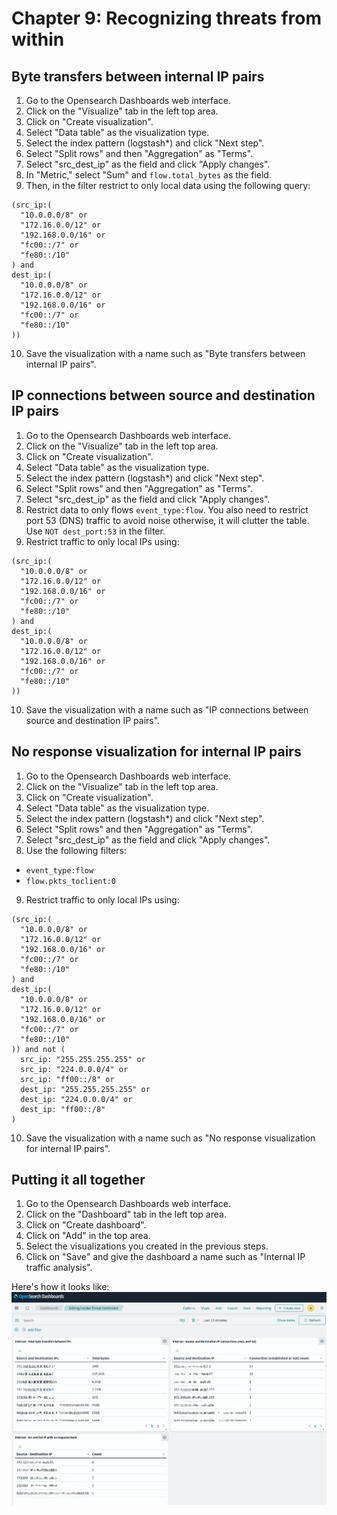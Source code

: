# Chapter 9: Recognizing threats from within

## Byte transfers between internal IP pairs

1. Go to the Opensearch Dashboards web interface.
2. Click on the "Visualize" tab in the left top area.
3. Click on "Create visualization".
4. Select "Data table" as the visualization type.
5. Select the index pattern (logstash*) and click "Next step".
6. Select "Split rows" and then "Aggregation" as "Terms".
7. Select "src_dest_ip" as the field and click "Apply changes".
8. In "Metric," select "Sum" and `flow.total_bytes` as the field.
9. Then, in the filter restrict to only local data using the following query:
```
(src_ip:(
  "10.0.0.0/8" or 
  "172.16.0.0/12" or 
  "192.168.0.0/16" or 
  "fc00::/7" or 
  "fe80::/10"
) and 
dest_ip:(
  "10.0.0.0/8" or 
  "172.16.0.0/12" or 
  "192.168.0.0/16" or 
  "fc00::/7" or 
  "fe80::/10"
))
```
10. Save the visualization with a name such as "Byte transfers between internal IP pairs".

## IP connections between source and destination IP pairs

1. Go to the Opensearch Dashboards web interface.
2. Click on the "Visualize" tab in the left top area.
3. Click on "Create visualization".
4. Select "Data table" as the visualization type.
5. Select the index pattern (logstash*) and click "Next step".
6. Select "Split rows" and then "Aggregation" as "Terms".
7. Select "src_dest_ip" as the field and click "Apply changes".
8. Restrict data to only flows `event_type:flow`. You also need to restrict port 53 (DNS) traffic to avoid noise otherwise, it will clutter the table. Use `NOT dest_port:53` in the filter.
9. Restrict traffic to only local IPs using:
```
(src_ip:(
  "10.0.0.0/8" or 
  "172.16.0.0/12" or 
  "192.168.0.0/16" or 
  "fc00::/7" or 
  "fe80::/10"
) and 
dest_ip:(
  "10.0.0.0/8" or 
  "172.16.0.0/12" or 
  "192.168.0.0/16" or 
  "fc00::/7" or 
  "fe80::/10"
))
```
10. Save the visualization with a name such as "IP connections between source and destination IP pairs".

## No response visualization for internal IP pairs

1. Go to the Opensearch Dashboards web interface.
2. Click on the "Visualize" tab in the left top area.
3. Click on "Create visualization".
4. Select "Data table" as the visualization type.
5. Select the index pattern (logstash*) and click "Next step".
6. Select "Split rows" and then "Aggregation" as "Terms".
7. Select "src_dest_ip" as the field and click "Apply changes".
8. Use the following filters:
- `event_type:flow`
- `flow.pkts_toclient:0`
9. Restrict traffic to only local IPs using:
```
(src_ip:(
  "10.0.0.0/8" or 
  "172.16.0.0/12" or 
  "192.168.0.0/16" or 
  "fc00::/7" or 
  "fe80::/10"
) and 
dest_ip:(
  "10.0.0.0/8" or 
  "172.16.0.0/12" or 
  "192.168.0.0/16" or 
  "fc00::/7" or 
  "fe80::/10"
)) and not (
  src_ip: "255.255.255.255" or 
  src_ip: "224.0.0.0/4" or 
  src_ip: "ff00::/8" or 
  dest_ip: "255.255.255.255" or 
  dest_ip: "224.0.0.0/4" or 
  dest_ip: "ff00::/8"
)
```
10. Save the visualization with a name such as "No response visualization for internal IP pairs".

## Putting it all together

1. Go to the Opensearch Dashboards web interface.
2. Click on the "Dashboard" tab in the left top area.
3. Click on "Create dashboard".
4. Click on "Add" in the top area.
5. Select the visualizations you created in the previous steps.
6. Click on "Save" and give the dashboard a name such as "Internal IP traffic analysis".

Here's how it looks like:
![Internal IP traffic analysis](img/insider-threat-dashboard.png)